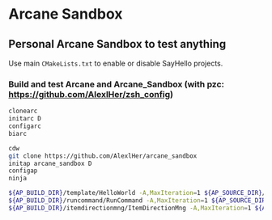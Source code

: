 # Arcane Sandbox
## Personal Arcane Sandbox to test anything

Use main `CMakeLists.txt` to enable or disable SayHello projects.

### Build and test Arcane and Arcane_Sandbox (with pzc: https://github.com/AlexlHer/zsh_config)
```sh
clonearc
initarc D
configarc
biarc

cdw
git clone https://github.com/AlexlHer/arcane_sandbox
initap arcane_sandbox D
configap
ninja

${AP_BUILD_DIR}/template/HelloWorld -A,MaxIteration=1 ${AP_SOURCE_DIR}/template/HelloWorld.arc
${AP_BUILD_DIR}/runcommand/RunCommand -A,MaxIteration=1 ${AP_SOURCE_DIR}/runcommand/HelloWorld.arc
${AP_BUILD_DIR}/itemdirectionmng/ItemDirectionMng -A,MaxIteration=1 ${AP_SOURCE_DIR}/itemdirectionmng/HelloWorld.arc
```
